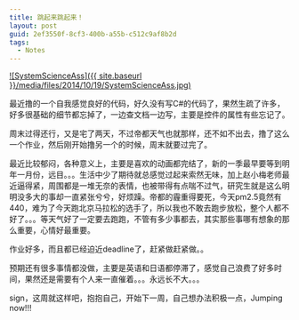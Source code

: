 ```yaml
---
title: 跳起来跳起来！
layout: post
guid: 2ef3550f-8cf3-400b-a55b-c512c9af8b2d
tags:
  - Notes
---
```


<!--
[![bridge to wonderland]({{ site.baseurl }}/media/files/2014/09/05/bridge-to-wonderland.jpg)](http://500px.com/photo/82158657)

[Lucian](http://lucianmarin.com/ "Lucian")
-->

[![SystemScienceAss]({{ site.baseurl }}/media/files/2014/10/19/SystemScienceAss.jpg)](https://500px.com/photo/86860061/systemscienceass-by-keai-sing)

最近撸的一个自我感觉良好的代码，好久没有写C#的代码了，果然生疏了许多，好多很基础的细节都忘掉了，一边查文档一边写，主要是控件的属性有些忘记了。

周末过得还行，又是宅了两天，不过帝都天气也就那样，还不如不出去，撸了这么一个作业，然后刚开始撸另一个的时候，周末就要过完了。

最近比较郁闷，各种意义上，主要是喜欢的动画都完结了，新的一季最早要等到明年一月份，远目。。。生活中少了期待就总感觉过起来索然无味，加上赵小梅老师最近逼得紧，周围都是一堆无奈的表情，也被带得有点喘不过气，研究生就是这么明明没多大的事却一直紧张兮兮，好烦躁。帝都的霾重得要死，今天pm2.5竟然有440，难为了今天跑北京马拉松的选手了，所以我也不敢去跑步放松，整个人都不好了。。。等天气好了一定要去跑跑，不管有多少事都去，其实那些事哪有想象的那么重要，心情好最重要。

作业好多，而且都已经迫近deadline了，赶紧做赶紧做。。

预期还有很多事情都没做，主要是英语和日语都停滞了，感觉自己浪费了好多时间，果然还是需要有个人来一直催着。。。永远长不大。。。

sign，这周就这样吧，抱抱自己，开始下一周，自己想办法积极一点，Jumping now!!!